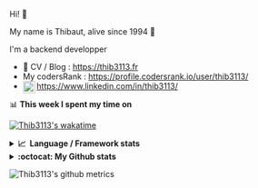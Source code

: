 Hi! 👋

My name is Thibaut, alive since 1994 🍷

I'm a backend developper

-   📝 CV / Blog : https://thib3113.fr
-   My codersRank : https://profile.codersrank.io/user/thib3113/
-   <a href="https://www.linkedin.com/in/thib3113/"><img align="left" alt="Thib3113's Linkedin" width="21px" src="https://raw.githubusercontent.com/peterthehan/peterthehan/master/assets/linkedin.svg" /></a> https://www.linkedin.com/in/thib3113/

📊 **This week I spent my time on**

[![Thib3113's wakatime](https://github-readme-stats.vercel.app/api/wakatime?username=thib3113&layout=default&theme=dracula&langs_count=6&hide_title=true&hide_border=true)](https://wakatime.com/@thib3113)

<details>
  <summary><b>📈&nbsp;&nbsp;Language&nbsp;/&nbsp;Framework stats</b></summary>
  <br/>  
  <a href='https://profile.codersrank.io/user/thib3113/'>
  <img src='http://cr-skills-chart-widget.azurewebsites.net/api/api?username=thib3113&padding=30&skills=php,batchfile,javascript,less,mysql,reactjs,scss,shell,typescript,vue'>
  </a>
</details>

<details>
  <summary><b>:octocat: My Github stats</b></summary>
  <br/>  
  
  <img src="https://github-readme-stats.vercel.app/api?username=thib3113&theme=dracula&show_icons=true&" alt="Thib3113's GitHub stats" />

<!--START_SECTION:activity-->

1. 🗣 Commented on [#1694](https://github.com/TypeStrong/typedoc/issues/1694) in [TypeStrong/typedoc](https://github.com/TypeStrong/typedoc)
2. 🎉 Merged PR [#189](https://github.com/thib3113/unifi-client/pull/189) in [thib3113/unifi-client](https://github.com/thib3113/unifi-client)
3. 🎉 Merged PR [#28](https://github.com/thib3113/unifi-blockips-srv/pull/28) in [thib3113/unifi-blockips-srv](https://github.com/thib3113/unifi-blockips-srv)
4. 🎉 Merged PR [#27](https://github.com/thib3113/unifi-blockips-srv/pull/27) in [thib3113/unifi-blockips-srv](https://github.com/thib3113/unifi-blockips-srv)
5. ❗️ Opened issue [#188](https://github.com/thib3113/unifi-client/issues/188) in [thib3113/unifi-client](https://github.com/thib3113/unifi-client)
 <!--END_SECTION:activity-->

</details>

![Thib3113's github metrics](https://gist.githubusercontent.com/thib3113/83a96e16f8bca103f1b0e376186c66ec/raw/github-metrics.svg)
